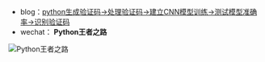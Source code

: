 - blog：<a href="https://blog.csdn.net/sinat_39629323/article/details/111735154?spm=1001.2014.3001.5501" target="_blank">python生成验证码→处理验证码→建立CNN模型训练→测试模型准确率→识别验证码</a>
- wechat： **Python王者之路**

![Python王者之路](https://user-images.githubusercontent.com/45711125/135013611-4c5d58da-bdac-4034-a93b-8d1c66899b53.jpg)
